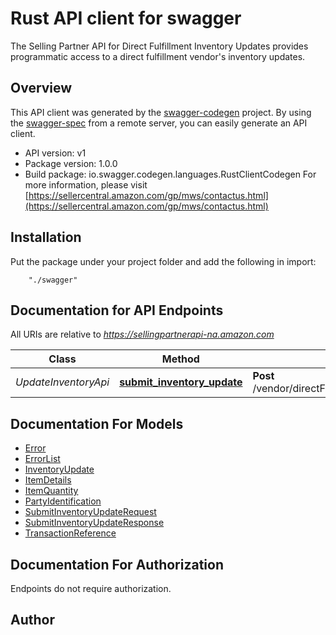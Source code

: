 # Rust API client for swagger

The Selling Partner API for Direct Fulfillment Inventory Updates provides programmatic access to a direct fulfillment vendor's inventory updates.

## Overview
This API client was generated by the [swagger-codegen](https://github.com/swagger-api/swagger-codegen) project.  By using the [swagger-spec](https://github.com/swagger-api/swagger-spec) from a remote server, you can easily generate an API client.

- API version: v1
- Package version: 1.0.0
- Build package: io.swagger.codegen.languages.RustClientCodegen
For more information, please visit [https://sellercentral.amazon.com/gp/mws/contactus.html](https://sellercentral.amazon.com/gp/mws/contactus.html)

## Installation
Put the package under your project folder and add the following in import:
```
    "./swagger"
```

## Documentation for API Endpoints

All URIs are relative to *https://sellingpartnerapi-na.amazon.com*

Class | Method | HTTP request | Description
------------ | ------------- | ------------- | -------------
*UpdateInventoryApi* | [**submit_inventory_update**](docs/UpdateInventoryApi.md#submit_inventory_update) | **Post** /vendor/directFulfillment/inventory/v1/warehouses/{warehouseId}/items | 


## Documentation For Models

 - [Error](docs/Error.md)
 - [ErrorList](docs/ErrorList.md)
 - [InventoryUpdate](docs/InventoryUpdate.md)
 - [ItemDetails](docs/ItemDetails.md)
 - [ItemQuantity](docs/ItemQuantity.md)
 - [PartyIdentification](docs/PartyIdentification.md)
 - [SubmitInventoryUpdateRequest](docs/SubmitInventoryUpdateRequest.md)
 - [SubmitInventoryUpdateResponse](docs/SubmitInventoryUpdateResponse.md)
 - [TransactionReference](docs/TransactionReference.md)


## Documentation For Authorization
 Endpoints do not require authorization.


## Author



